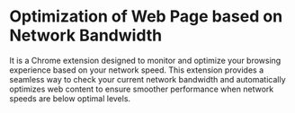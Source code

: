 # Optimization of Web Page based on Network Bandwidth
 It is a Chrome extension designed to monitor and optimize your browsing experience based on your network speed. This extension provides a seamless way to check your current network bandwidth and automatically optimizes web content to ensure smoother performance when network speeds are below optimal levels.
